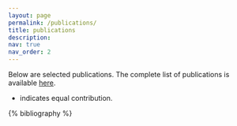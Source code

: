 ```yaml
---
layout: page
permalink: /publications/
title: publications
description: 
nav: true
nav_order: 2
---
```


Below are selected publications. The complete list of publications is available [here](https://scholar.google.com/citations?hl=en&user=B3UojrgAAAAJ&view_op=list_works).

* indicates equal contribution.

<!-- _pages/publications.md -->
<div class="publications">

{% bibliography %}

</div>
